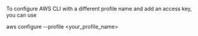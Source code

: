 To configure AWS CLI with a different profile name and add an access key, you can use

aws configure --profile <your_profile_name>
 
